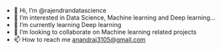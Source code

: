- 👋 Hi, I’m @rajendrandatascience
- 👀 I’m interested in Data Science, Machine learning and Deep learning...
- 🌱 I’m currently learning Deep learning
- 💞️ I’m looking to collaborate on Machine learning related projects
- 📫 How to reach me anandraj3105@gmail.com

<!---
rajendrandatascience/rajendrandatascience is a ✨ special ✨ repository because its `README.md` (this file) appears on your GitHub profile.
You can click the Preview link to take a look at your changes.
--->
